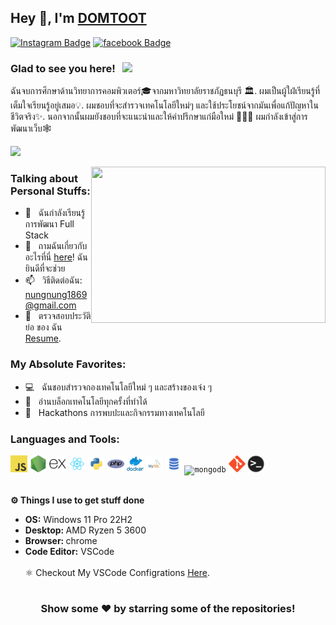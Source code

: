 ## Hey 👋, I'm [DOMTOOT](https://github.com/DomT00T/)
[![Instagram Badge](https://img.shields.io/badge/-Instagram-e4405f?style=flat-square&logo=Instagram&logoColor=white)](https://www.instagram.com/domtoot)
[![facebook Badge](https://img.shields.io/badge/-facebook-0088cc?style=flat-square&logo=facebook&logoColor=white)]([https://t.me/iampavangandhi](https://www.facebook.com/profile.php?id=100003964428706))

### Glad to see you here! &nbsp; ![](https://visitor-badge.glitch.me/badge?page_id=iampavangandhi.iampavangandhi&style=flat-square&color=0088cc)

ฉันจบการศึกษาด้านวิทยาการคอมพิวเตอร์🎓จากมหาวิทยาลัยราชภัฏธนบุรี 🏛. ผมเป็นผู้ใฝ่เรียนรู้ที่เต็มใจเรียนรู้อยู่เสมอ💡. ผมชอบที่จะสำรวจเทคโนโลยีใหม่ๆ และใช้ประโยชน์จากมันเพื่อแก้ปัญหาในชีวิตจริง✨. นอกจากนั้นผมยังชอบที่จะแนะนำและให้คำปรึกษาแก่มือใหม่ 👨🏻‍💻 ผมกำลังเข้าสู่การพัฒนาเว็บ🕸️

 

 

[![](https://gitwar.herokuapp.com/badge?username=iampavangandhi&label=Gitwar%20Profile%20Score&style=for-the-badge&color=0088cc)](https://gitwar.herokuapp.com/)

<img align="right" height="250" width="375" alt="" src="https://raw.githubusercontent.com/iampavangandhi/iampavangandhi/master/gifs/coder.gif" />

### Talking about Personal Stuffs:

- 🚀 &nbsp; ฉันกำลังเรียนรู้การพัฒนา Full Stack
- 💬 &nbsp; ถามฉันเกี่ยวกับอะไรที่นี่ [here](https://github.com/DOMT00T/DOMT00T/issues/2)! ฉันยินดีที่จะช่วย
- 📫 &nbsp; วิธีติดต่อฉัน: nungnung1869@gmail.com
- 📝 &nbsp; ตรวจสอบประวัติย่อ ของ ฉัน [Resume](https://github.com/DOMT00T/DOMT00T/blob/master/resume.pdf).

 



### My Absolute Favorites:

- 💻 &nbsp; ฉันชอบสำรวจกองเทคโนโลยีใหม่ ๆ และสร้างของเจ๋ง ๆ
- 📰 &nbsp; อ่านบล็อกเทคโนโลยีทุกครั้งที่ทำได้
- 🍕 &nbsp; Hackathons การพบปะและกิจกรรมทางเทคโนโลยี

### Languages and Tools:
 

<code><img height="27" src="https://raw.githubusercontent.com/github/explore/80688e429a7d4ef2fca1e82350fe8e3517d3494d/topics/javascript/javascript.png" alt="javascript"></code>
<code><img height="27" src="https://raw.githubusercontent.com/github/explore/80688e429a7d4ef2fca1e82350fe8e3517d3494d/topics/nodejs/nodejs.png" alt="nodejs"></code>
<code><img height="27" src="https://raw.githubusercontent.com/devicons/devicon/master/icons/express/express-original.svg" alt="expressjs"></code>
<code><img height="27" src="https://raw.githubusercontent.com/github/explore/80688e429a7d4ef2fca1e82350fe8e3517d3494d/topics/react/react.png" alt="react"></code>
<code><img height="27" src="https://raw.githubusercontent.com/github/explore/80688e429a7d4ef2fca1e82350fe8e3517d3494d/topics/python/python.png" alt="python"></code>
<code><img height="27" src="https://raw.githubusercontent.com/github/explore/80688e429a7d4ef2fca1e82350fe8e3517d3494d/topics/php/php.png" alt="sql"></code>
<code><img height="27" src="https://raw.githubusercontent.com/github/explore/80688e429a7d4ef2fca1e82350fe8e3517d3494d/topics/docker/docker.png" alt="docker"></code>
<code><img height="27" src="https://raw.githubusercontent.com/github/explore/80688e429a7d4ef2fca1e82350fe8e3517d3494d/topics/mysql/mysql.png" alt="sql"></code>
<code><img height="27" src="https://raw.githubusercontent.com/github/explore/80688e429a7d4ef2fca1e82350fe8e3517d3494d/topics/sql/sql.png" alt="sql"></code>
<code><img height="27" src="https://encrypted-tbn0.gstatic.com/images?q=tbn%3AANd9GcSTTzPAw-55ssm1Im594xYZ9eRQu2JylrkYLg&usqp=CAU" alt="mongodb"></code>
<code><img height="27" src="https://raw.githubusercontent.com/devicons/devicon/master/icons/git/git-original.svg" alt="git"></code>
<code><img height="27" src="https://raw.githubusercontent.com/github/explore/80688e429a7d4ef2fca1e82350fe8e3517d3494d/topics/terminal/terminal.png" alt="terminal"></code>

<!--
<code><img height="25" src="https://raw.githubusercontent.com/github/explore/80688e429a7d4ef2fca1e82350fe8e3517d3494d/topics/sass/sass.png" alt="sass"></code>
-->

  <br />
  <summary><b>⚙️ Things I use to get stuff done</b></summary>
  	<ul>
  	    <li><b>OS:</b> Windows 11 Pro  22H2 </li>
	    <li><b>Desktop: </b> AMD Ryzen 5 3600 </li>
  	    <li><b>Browser: </b> chrome </li>
	    <li><b>Code Editor:</b> VSCode </li>
	    <br />
	⚛️ Checkout My VSCode Configrations <a href="https://gist.github.com/DOMT00T/039b1dc5a7cdcb007ab3691814d53130">Here</a>.
	</ul>	
</details>

#

<div align="center">

### Show some ❤️ by starring some of the repositories!

</div>
